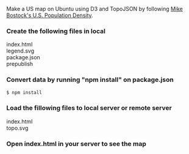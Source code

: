 Make a US map on Ubuntu using D3 and TopoJSON by following [Mike Bostock's U.S. Population Density](https://bl.ocks.org/mbostock/2522624ada2c1f9e0fafb75cca09442b).

### Create the following files in local 
index.html  
legend.svg   
package.json  
prepublish

### Convert data by running "npm install" on package.json
```sh
$ npm install 
```  
### Load the fillowing files to local server or remote server
index.html  
topo.svg
  
### Open index.html in your server to see the map 
